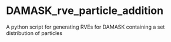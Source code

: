 # DAMASK_rve_particle_addition
A python script for generating RVEs for DAMASK containing a set distribution of particles

